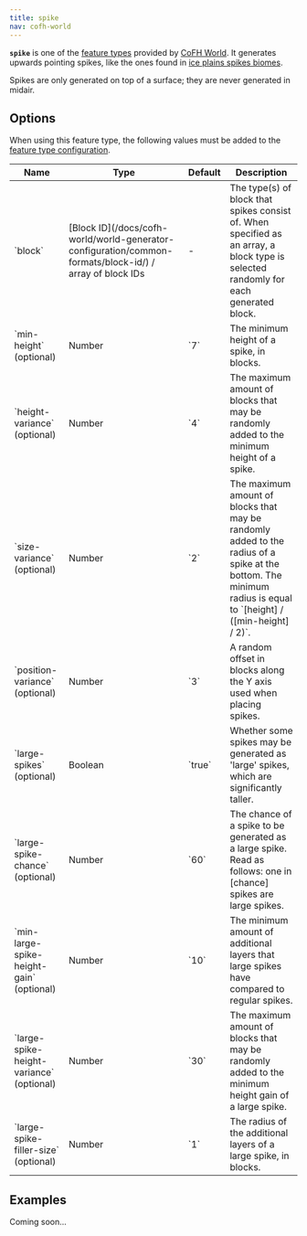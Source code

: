 ```yaml
---
title: spike
nav: cofh-world
---
```


**`spike`** is one of the [feature
types](/docs/cofh-world/world-generator-configuration/feature-types/) provided
by [CoFH World](/docs/cofh-world/). It generates upwards pointing spikes, like
the ones found in [ice plains spikes
biomes](https://minecraft.gamepedia.com/Ice_Plains_Spikes).

Spikes are only generated on top of a surface; they are never generated in
midair.


Options
-------

When using this feature type, the following values must be added to the [feature
type
configuration](/docs/cofh-world/world-generator-configuration/feature-format/#feature-type-configuration).

<div class="uk-overflow-container">
    <table class="uk-table uk-table-striped uk-text-small">
        <thead>
            <tr>
                <th>Name</th>
                <th>Type</th>
                <th>Default</th>
                <th>Description</th>
            </tr>
        </thead>
        <tbody>
            <tr>
                <td markdown="span">`block`</td>
                <td markdown="span">
                    [Block ID](/docs/cofh-world/world-generator-configuration/common-formats/block-id/)
                    / array of block IDs
                </td>
                <td>-</td>
                <td markdown="span">
                    The type(s) of block that spikes consist of. When specified
                    as an array, a block type is selected randomly for each
                    generated block.
                </td>
            </tr>
            <tr>
                <td markdown="span">`min-height` (optional)</td>
                <td markdown="span">Number</td>
                <td markdown="span">`7`</td>
                <td markdown="span">
                    The minimum height of a spike, in blocks.
                </td>
            </tr>
            <tr>
                <td markdown="span">`height-variance` (optional)</td>
                <td markdown="span">Number</td>
                <td markdown="span">`4`</td>
                <td markdown="span">
                    The maximum amount of blocks that may be randomly added to
                    the minimum height of a spike.
                </td>
            </tr>
            <tr>
                <td markdown="span">`size-variance` (optional)</td>
                <td markdown="span">Number</td>
                <td markdown="span">`2`</td>
                <td markdown="span">
                    The maximum amount of blocks that may be randomly added to
                    the radius of a spike at the bottom. The minimum radius is
                    equal to `[height] / ([min-height] / 2)`.
                </td>
            </tr>
            <tr>
                <td markdown="span">`position-variance` (optional)</td>
                <td markdown="span">Number</td>
                <td markdown="span">`3`</td>
                <td markdown="span">
                    A random offset in blocks along the Y axis used when placing
                    spikes.
                </td>
            </tr>
            <tr>
                <td markdown="span">`large-spikes` (optional)</td>
                <td markdown="span">Boolean</td>
                <td markdown="span">`true`</td>
                <td markdown="span">
                    Whether some spikes may be generated as 'large' spikes,
                    which are significantly taller.
                </td>
            </tr>
            <tr>
                <td markdown="span">`large-spike-chance` (optional)</td>
                <td markdown="span">Number</td>
                <td markdown="span">`60`</td>
                <td markdown="span">
                    The chance of a spike to be generated as a large spike. Read
                    as follows: one in [chance] spikes are large spikes.
                </td>
            </tr>
            <tr>
                <td markdown="span">`min-large-spike-height-gain` (optional)</td>
                <td markdown="span">Number</td>
                <td markdown="span">`10`</td>
                <td markdown="span">
                    The minimum amount of additional layers that large spikes
                    have compared to regular spikes.
                </td>
            </tr>
            <tr>
                <td markdown="span">`large-spike-height-variance` (optional)</td>
                <td markdown="span">Number</td>
                <td markdown="span">`30`</td>
                <td markdown="span">
                    The maximum amount of blocks that may be randomly added to
                    the minimum height gain of a large spike.
                </td>
            </tr>
            <tr>
                <td markdown="span">`large-spike-filler-size` (optional)</td>
                <td markdown="span">Number</td>
                <td markdown="span">`1`</td>
                <td markdown="span">
                    The radius of the additional layers of a large spike, in
                    blocks.
                </td>
            </tr>
        </tbody>
    </table>
</div>


Examples
--------

Coming soon...
